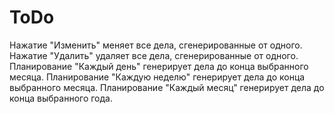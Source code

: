 # ToDo
Нажатие "Изменить" меняет все дела, сгенерированные от одного.
Нажатие "Удалить" удаляет все дела, сгенерированные от одного.
Планирование "Каждый день" генерирует дела до конца выбранного месяца.
Планирование "Каждую неделю" генерирует дела до конца выбранного месяца.
Планирование "Каждый месяц" генерирует дела до конца выбранного года.